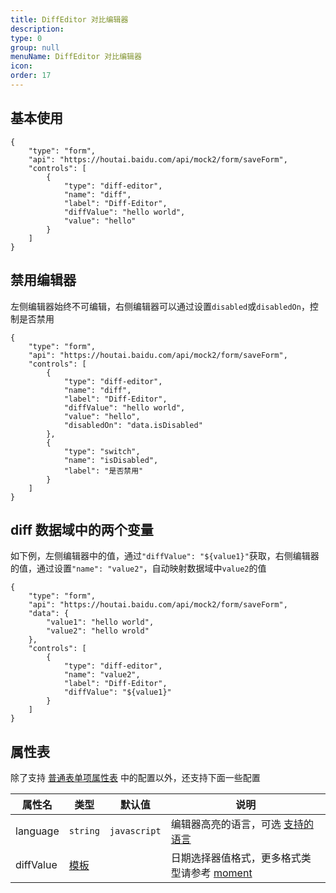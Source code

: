 ```yaml
---
title: DiffEditor 对比编辑器
description: 
type: 0
group: null
menuName: DiffEditor 对比编辑器
icon: 
order: 17
---
```


## 基本使用

```schema:height="400" scope="body"
{
    "type": "form",
    "api": "https://houtai.baidu.com/api/mock2/form/saveForm",
    "controls": [
        {
            "type": "diff-editor",
            "name": "diff",
            "label": "Diff-Editor",
            "diffValue": "hello world",
            "value": "hello"
        }
    ]
}
```

## 禁用编辑器

左侧编辑器始终不可编辑，右侧编辑器可以通过设置`disabled`或`disabledOn`，控制是否禁用

```schema:height="500" scope="body"
{
    "type": "form",
    "api": "https://houtai.baidu.com/api/mock2/form/saveForm",
    "controls": [
        {
            "type": "diff-editor",
            "name": "diff",
            "label": "Diff-Editor",
            "diffValue": "hello world",
            "value": "hello",
            "disabledOn": "data.isDisabled"
        },
        {
            "type": "switch",
            "name": "isDisabled",
            "label": "是否禁用"
        }
    ]
}
```

## diff 数据域中的两个变量

如下例，左侧编辑器中的值，通过`"diffValue": "${value1}"`获取，右侧编辑器的值，通过设置`"name": "value2"`，自动映射数据域中`value2`的值

```schema:height="400" scope="body"
{
    "type": "form",
    "api": "https://houtai.baidu.com/api/mock2/form/saveForm",
    "data": {
        "value1": "hello world",
        "value2": "hello wrold"
    },
    "controls": [
        {
            "type": "diff-editor",
            "name": "value2",
            "label": "Diff-Editor",
            "diffValue": "${value1}"
        }
    ]
}
```

## 属性表

除了支持 [普通表单项属性表](./formitem#%E5%B1%9E%E6%80%A7%E8%A1%A8) 中的配置以外，还支持下面一些配置

| 属性名    | 类型                 | 默认值       | 说明                                                                                        |
| --------- | -------------------- | ------------ | ------------------------------------------------------------------------------------------- |
| language  | `string`             | `javascript` | 编辑器高亮的语言，可选 [支持的语言](./editor#%E6%94%AF%E6%8C%81%E7%9A%84%E8%AF%AD%E8%A8%80) |
| diffValue | [模板](./..template) |              | 日期选择器值格式，更多格式类型请参考 [moment](http://momentjs.com/)                         |





